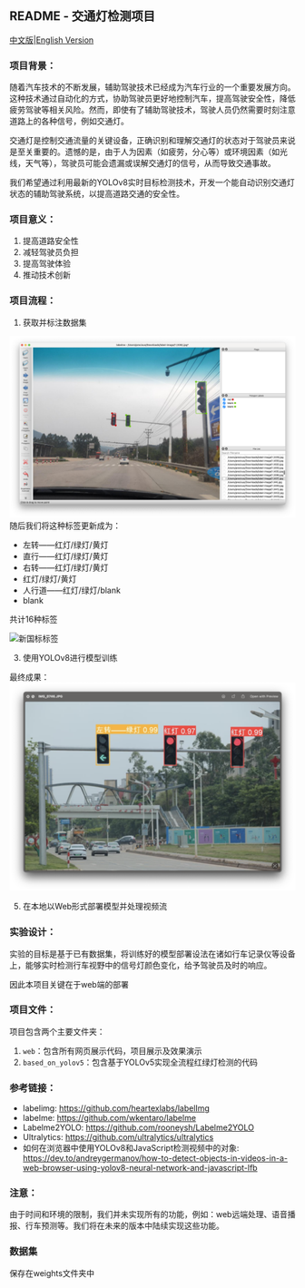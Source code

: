 ## README - 交通灯检测项目

[中文版](README.md)|[English Version](README.en.md)

### 项目背景：

随着汽车技术的不断发展，辅助驾驶技术已经成为汽车行业的一个重要发展方向。这种技术通过自动化的方式，协助驾驶员更好地控制汽车，提高驾驶安全性，降低疲劳驾驶等相关风险。然而，即使有了辅助驾驶技术，驾驶人员仍然需要时刻注意道路上的各种信号，例如交通灯。

交通灯是控制交通流量的关键设备，正确识别和理解交通灯的状态对于驾驶员来说是至关重要的。遗憾的是，由于人为因素（如疲劳，分心等）或环境因素（如光线，天气等），驾驶员可能会遗漏或误解交通灯的信号，从而导致交通事故。

我们希望通过利用最新的YOLOv8实时目标检测技术，开发一个能自动识别交通灯状态的辅助驾驶系统，以提高道路交通的安全性。

### 项目意义：

1. 提高道路安全性
2. 减轻驾驶员负担
3. 提高驾驶体验
4. 推动技术创新

### 项目流程：

1. 获取并标注数据集
   
![数据集标签](web/pic/first_label.png)
随后我们将这种标签更新成为：

- 左转——红灯/绿灯/黄灯
- 直行——红灯/绿灯/黄灯
- 右转——红灯/绿灯/黄灯
- 红灯/绿灯/黄灯
- 人行道——红灯/绿灯/blank
- blank

共计16种标签

![新国标标签](web/pic/direct_label.png)

3. 使用YOLOv8进行模型训练

最终成果：
![效果测试](web/pic/final.png)

5. 在本地以Web形式部署模型并处理视频流

### 实验设计：

实验的目标是基于已有数据集，将训练好的模型部署设法在诸如行车记录仪等设备上，能够实时检测行车视野中的信号灯颜色变化，给予驾驶员及时的响应。

因此本项目关键在于web端的部署

### 项目文件：

项目包含两个主要文件夹：

1. `web`：包含所有网页展示代码，项目展示及效果演示
2. `based_on_yolov5`：包含基于YOLOv5实现全流程红绿灯检测的代码

### 参考链接：

- labelimg: https://github.com/heartexlabs/labelImg
- labelme: https://github.com/wkentaro/labelme
- Labelme2YOLO: https://github.com/rooneysh/Labelme2YOLO
- Ultralytics: https://github.com/ultralytics/ultralytics
- 如何在浏览器中使用YOLOv8和JavaScript检测视频中的对象: https://dev.to/andreygermanov/how-to-detect-objects-in-videos-in-a-web-browser-using-yolov8-neural-network-and-javascript-lfb

### 注意：

由于时间和环境的限制，我们并未实现所有的功能，例如：web远端处理、语音播报、行车预测等。我们将在未来的版本中陆续实现这些功能。

### 数据集
保存在weights文件夹中
